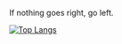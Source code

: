 If nothing goes right, go left.

[![Top Langs](https://github-readme-stats.vercel.app/api/top-langs/?username=Nikodem-P)](https://github.com/anuraghazra/github-readme-stats)
